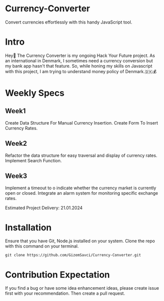 # Currency-Converter
Convert currencies effortlessly with this handy JavaScript tool.

# Intro
Hey👋 The Currency Converter is my ongoing Hack Your Future project. As an international in Denmark, I sometimes need a currency conversion but my bank app hasn't that feature. So, while honing my skills on Javascript with this project, I am trying to understand money policy of Denmark.🇩🇰💰

# Weekly Specs
## Week1
Create Data Structure For Manual Currency Insertion.
Create Form To Insert Currency Rates.

## Week2
Refactor the data structure for easy traversal and display of currency rates.
Implement Search Function.

## Week3
Implement a timeout to o indicate whether the currency market is currently open or closed.
Integrate an alarm system for monitoring specific exchange rates.  

Estimated Project Delivery: 21.01.2024

# Installation
Ensure that you have Git, Node.js installed on your system. Clone the repo with this command on your terminal.
```
git clone https://github.com/GizemSavci/Currency-Converter.git
```

# Contribution Expectation
If you find a bug or have some idea enhancement ideas, please create issue first with your recommendation. Then create a pull request.
